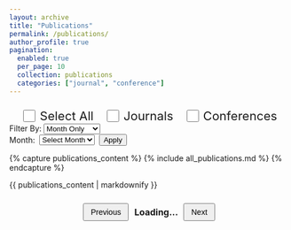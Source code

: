 ```yaml
---
layout: archive
title: "Publications"
permalink: /publications/
author_profile: true
pagination: 
  enabled: true
  per_page: 10
  collection: publications
  categories: ["journal", "conference"]
---
```

<div class="filter-container" style="display: flex; justify-content: center; align-items: center; gap: 20px; margin-top: 22px;">
  <label style="display: flex; align-items: center; gap: 5px; font-size: 22px;">
    <input type="checkbox" id="selectAll" style="width: 22px; height: 22px;"> Select All
  </label>
  <label style="display: flex; align-items: center; gap: 5px; font-size: 22px;">
    <input type="checkbox" id="journal" data-category="journal" style="width: 22px; height: 22px;"> Journals
  </label>
  <label style="display: flex; align-items: center; gap: 5px; font-size: 22px;">
    <input type="checkbox" id="conference" data-category="conference" style="width: 22px; height: 22px;"> Conferences
  </label>
</div>

<div class="calendar-filter-container">
  <!-- Dropdown to choose filter type -->
  <label for="filter-type">Filter By:</label>
  <select id="filter-type">
    <option value="monthOnly">Month Only</option>
    <option value="monthYear">Month + Year</option>
  </select>

  <!-- Month-Only Filter -->
  <div id="month-only-container" style="display: flex; gap: 8px; align-items: center;">
    <label for="filter-month-only">Month:</label>
    <select id="filter-month-only">
      <option value="">Select Month</option>
      <option value="01">January</option>
      <option value="02">February</option>
      <option value="03">March</option>
      <option value="04">April</option>
      <option value="05">May</option>
      <option value="06">June</option>
      <option value="07">July</option>
      <option value="08">August</option>
      <option value="09">September</option>
      <option value="10">October</option>
      <option value="11">November</option>
      <option value="12">December</option>
    </select>
    <button id="applyMonthOnlyFilter">Apply</button>
  </div>

  <!-- Month + Year Filter -->
  <div id="month-year-container" style="display: none; gap: 8px; align-items: center;">
    <label for="filter-month-year">Month + Year:</label>
    <input type="month" id="filter-month-year">
    <button id="applyMonthYearFilter">Apply</button>
  </div>
    <div id="year-only-container" style="display: none; gap: 8px; align-items: center;">
    <label for="filter-year-only">Year:</label>
      <select id="filter-year-only">
        <option value="">Select Year</option>
        <!-- JS will populate options here -->
      </select>
      <button id="applyYearOnlyFilter">Apply</button>
  </div>
</div>



{% capture publications_content %}
{% include all_publications.md %}
{% endcapture %}

{{ publications_content | markdownify }}

<!-- 📄 PAGINATION -->
<div style="display: flex; justify-content: center; align-items: center; gap: 10px; margin-top: 25px;">
  <button id="prevPage" style="padding: 6px 12px; font-size: 14px;">Previous</button>
  <span id="page-info" style="font-size: 16px; font-weight: bold;">Loading...</span>
  <button id="nextPage" style="padding: 6px 12px; font-size: 14px;">Next</button>
</div>




